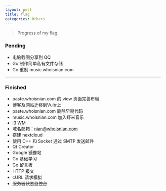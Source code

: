 ```yaml
---
layout: post
title: flag
categories: Others
---
```


> Progress of my flag.  

<!-- more -->

### Pending
* 电脑截图分享到 QQ
* Go 制作简单私有文件存储
* Go 重制 music.whoisnian.com

---

### Finished
* paste.whoisnian.com 的 view 页面完善布局
* 博客及网站迁移到Vultr上
* paste.whoisnian.com 删除早期代码
* music.whoisnian.com 加入虾米音乐
* i3 WM
* 域名邮箱：nian@whoisnian.com
* 搭建 nextcloud
* 使用 C++ 和 Socket 通过 SMTP 发送邮件
* Qt Creator
* Google 镜像站
* Go 基础学习
* Go 留言板
* HTTP 报文
* cURL 请求模拟
* ~~服务器状态监控台~~
